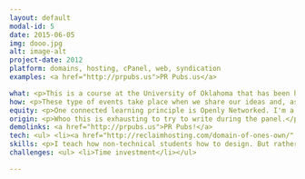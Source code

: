 ```yaml
---
layout: default
modal-id: 5
date: 2015-06-05
img: dooo.jpg
alt: image-alt
project-date: 2012
platform: domains, hosting, cPanel, web, syndication
examples: <a href="http://prpubs.us">PR Pubs.us</a>

what: <p>This is a course at the University of Oklahoma that has been highly influence by most of the folks on the panel! Thanks Alan Tim, and Laura for helping me think through this idea!</p> 
how: <p>These type of events take place when we share our ideas and, as importantly, the tools that help us do that. Learn more at <a href="http://indiewebcamp.com">indiewebcamp.com</a></p>
equity: <p>One connected learning principle is Openly Networked. I'm a big fan of the idea of how we share our tools (like how I'm hacking into this panel!)</p>
origin: <p>Whoo this is exhausting to try to write during the panel.</p> 
demolinks: <a href="http://prpubs.us">PR Pubs!</a>
tech: <ul> <li><a href="http://reclaimhosting.com/domain-of-ones-own/" target="_blank">LAMP Server Environment</a> $199/month through <a href="https://reclaimhosting.com">Reclaim Hosting</a></li> <li>Domain Registrations</a> $12/year typically</li> </ul>
skills: <p>I teach how non-technical students how to design. But rather than teaching them how to build a domain, you learn through building the domain. It's not an end product but rather it's the pedagogy.</p>
challenges: <ul> <li>Time investment</li></ul>

---
```

